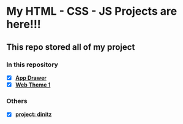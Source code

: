 # My HTML - CSS - JS Projects are here!!!

## This repo stored all of my project

### In this repository
+ [x] [**App Drawer**](AppDrawer)
+ [x] [**Web Theme 1**](Web%20Theme%201)

### Others
+ [x] [**project: dinitz**](https://github.com/yuran1811/project-dinitz)
